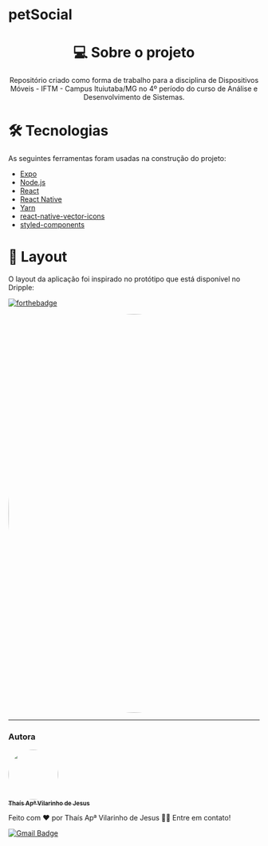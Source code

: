 # petSocial

<h1 align='center'>💻 Sobre o projeto</h1>
<p align='center'>Repositório criado como forma de trabalho para a disciplina de Dispositivos Móveis - IFTM - Campus Ituiutaba/MG no 4º período do curso de Análise e Desenvolvimento de Sistemas.</p>

<h1 >🛠 Tecnologias</h1>

As seguintes ferramentas foram usadas na construção do projeto:

- [Expo](https://expo.io/)
- [Node.js](https://nodejs.org/en/)
- [React](https://pt-br.reactjs.org/)
- [React Native](https://reactnative.dev/)
- [Yarn](https://yarnpkg.com/)
- [react-native-vector-icons](https://github.com/oblador/react-native-vector-icons)
- [styled-components](https://www.styled-components.com/)

<h1>🎨 Layout</h1>
O layout da aplicação foi inspirado no protótipo que está disponível no Dripple:

[![forthebadge](https://forthebadge.com/images/badges/contains-cat-gifs.svg)](https://dribbble.com/shots/9004094-Adopt-a-Pet-App/attachments/1128222?mode=media)

 <img style="border-radius: 50%;" src="https://j.gifs.com/0YJqkV.gif" width="800px;" alt=""/>




---
### Autora


<a href="https://github.com/thaisvilarinho">
 <img style="border-radius: 50%;" src="https://avatars1.githubusercontent.com/u/47863628?s=460&u=2681423d3eb11362f8a8039dff5111f7d153a459&v=4" width="100px;" alt=""/>
 <br />
 <sub><b>Thaís Apª Vilarinho de Jesus</b></sub></a> 


Feito com ❤️ por Thaís Apª Vilarinho de Jesus  👋🏽 Entre em contato!

[![Gmail Badge](https://img.shields.io/badge/-thaisapvil@gmail.com-c14438?style=flat-square&logo=Gmail&logoColor=white&link=mailto:thaisapvil@gmail.com)](mailto:thaisapvil@gmail.com)
